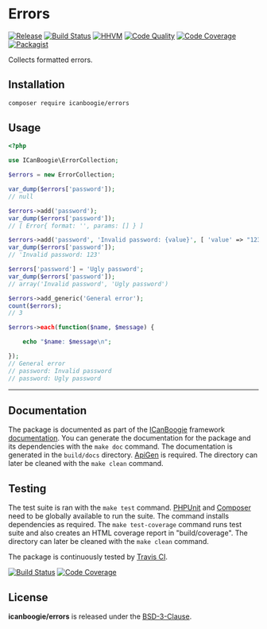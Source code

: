 # Errors

[![Release](https://img.shields.io/packagist/v/icanboogie/errors.svg)](https://packagist.org/packages/icanboogie/errors)
[![Build Status](https://img.shields.io/travis/ICanBoogie/Errors/master.svg)](http://travis-ci.org/ICanBoogie/Errors)
[![HHVM](https://img.shields.io/hhvm/icanboogie/errors.svg)](http://hhvm.h4cc.de/package/icanboogie/errors)
[![Code Quality](https://img.shields.io/scrutinizer/g/ICanBoogie/Errors/master.svg)](https://scrutinizer-ci.com/g/ICanBoogie/Errors)
[![Code Coverage](https://img.shields.io/coveralls/ICanBoogie/Errors/master.svg)](https://coveralls.io/r/ICanBoogie/Errors)
[![Packagist](https://img.shields.io/packagist/dt/icanboogie/errors.svg)](https://packagist.org/packages/icanboogie/errors)

Collects formatted errors.



## Installation

```bash
composer require icanboogie/errors
```



## Usage

```php
<?php

use ICanBoogie\ErrorCollection;

$errors = new ErrorCollection;

var_dump($errors['password']);
// null

$errors->add('password');
var_dump($errors['password']);
// [ Error{ format: '', params: [] } ]

$errors->add('password', 'Invalid password: {value}', [ 'value' => "123" ]);
var_dump($errors['password']);
// 'Invalid password: 123'

$errors['password'] = 'Ugly password';
var_dump($errors['password']);
// array('Invalid password', 'Ugly password')

$errors->add_generic('General error');
count($errors);
// 3

$errors->each(function($name, $message) {

    echo "$name: $message\n";

});
// General error
// password: Invalid password
// password: Ugly password
```





----------



## Documentation

The package is documented as part of the [ICanBoogie][] framework
[documentation][]. You can generate the documentation for the package and its dependencies with
the `make doc` command. The documentation is generated in the `build/docs` directory.
[ApiGen](http://apigen.org/) is required. The directory can later be cleaned with
the `make clean` command.



## Testing

The test suite is ran with the `make test` command. [PHPUnit](https://phpunit.de/) and
[Composer](http://getcomposer.org/) need to be globally available to run the suite.
The command installs dependencies as required. The `make test-coverage` command runs test suite
and also creates an HTML coverage report in "build/coverage". The directory can later be cleaned
with the `make clean` command.

The package is continuously tested by [Travis CI](http://about.travis-ci.org/).

[![Build Status](https://img.shields.io/travis/ICanBoogie/Errors/master.svg)](https://travis-ci.org/ICanBoogie/Errors)
[![Code Coverage](https://img.shields.io/coveralls/ICanBoogie/Errors/master.svg)](https://coveralls.io/r/ICanBoogie/Errors)



## License

**icanboogie/errors** is released under the [BSD-3-Clause](LICENSE).



[documentation]:               https://icanboogie.org/api/errors/2.0/
[ICanBoogie]:                  https://icanboogie.org/
